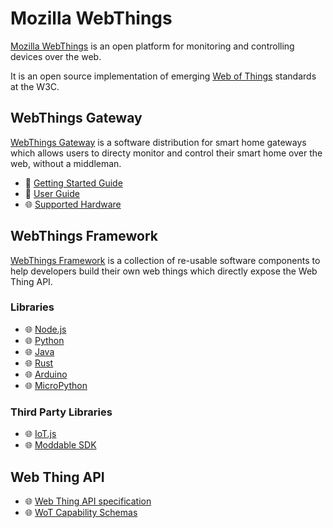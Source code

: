 # Mozilla WebThings

[Mozilla WebThings](https://iot.mozilla.org/) is an open platform for monitoring and controlling devices over the web.

It is an open source implementation of emerging [Web of Things](https://www.w3.org/WoT/) standards at the W3C.

## WebThings Gateway
[WebThings Gateway](https://iot.mozilla.org/gateway/) is a software distribution for smart home gateways which allows users to directy monitor and control their smart home over the web, without a middleman.
* 📝 [Getting Started Guide](./gateway-getting-started-guide.md)
* 📝 [User Guide](./gateway-user-guide.md)
* 🌐 [Supported Hardware](https://github.com/mozilla-iot/wiki/wiki/Supported-Hardware)

## WebThings Framework

[WebThings Framework](https://iot.mozilla.org/framework/) is a collection of re-usable software components to help developers build their own web things which directly expose the Web Thing API.

### Libraries
 * 🌐 [Node.js](https://github.com/mozilla-iot/webthing-node)
 * 🌐 [Python](https://github.com/mozilla-iot/webthing-python)
 * 🌐 [Java](https://github.com/mozilla-iot/webthing-java)
 * 🌐 [Rust](https://github.com/mozilla-iot/webthing-rust)
 * 🌐 [Arduino](https://github.com/mozilla-iot/webthing-arduino)
 * 🌐 [MicroPython](https://github.com/mozilla-iot/webthing-upy)

### Third Party Libraries
 * 🌐 [IoT.js](https://github.com/rzr/webthing-iotjs)
 * 🌐 [Moddable SDK](https://github.com/Moddable-OpenSource/moddable/blob/public/documentation/network/webthings.md)
 
## Web Thing API
 * 🌐 [Web Thing API specification](https://iot.mozilla.org/wot/)
 * 🌐 [WoT Capability Schemas](https://iot.mozilla.org/schemas/)

